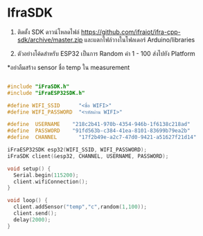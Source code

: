 # IfraSDK
1. ติดตั้ง SDK
  ดาวน์โหลดไฟล์ https://github.com/ifraiot/ifra-cpp-sdk/archive/master.zip
  และแตกไฟล์วางในโฟลเดอร์ Arduino/libraries

2. ตัวอย่างโค้ดสำหรับ ESP32 เป็นการ Random ค่า 1 - 100 ส่งไปยัง Platform 

*อย่าลืมสร้าง sensor ชื่อ temp ใน measurement
```cpp

#include "iFraSDK.h"
#include "iFraESP32SDK.h"

#define WIFI_SSID      "<ชื่อ WIFI>"
#define WIFI_PASSWORD  "<รหัสผ่าน WIFI>"

#define  USERNAME    "218c2b41-970b-4354-946b-1f6138c218ad"
#define  PASSWORD    "91fd563b-c384-41ea-8101-83699b79ea2b"
#define  CHANNEL       "17f2b49e-a2c7-47d0-9421-a51627f21d14"

iFraESP32SDK esp32(WIFI_SSID, WIFI_PASSWORD);
iFraSDK client(&esp32, CHANNEL, USERNAME, PASSWORD);

void setup() {
  Serial.begin(115200);  
  client.wifiConnection();
}

void loop() {
  client.addSensor("temp","c",random(1,100));
  client.send();
  delay(2000);
}

```

